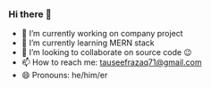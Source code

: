 ### Hi there 👋

- 🔭 I’m currently working on company project
- 🌱 I’m currently learning MERN stack
- 👯 I’m looking to collaborate on source code 😉
- 📫 How to reach me: tauseefrazaq71@gmail.com
- 😄 Pronouns: he/him/er
